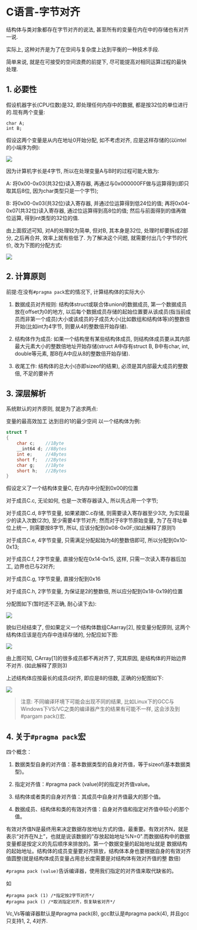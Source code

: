 # C语言-字节对齐

结构体与类对象都存在字节对齐的说法, 甚至所有的变量在内在中的存储也有对齐一说.

实际上, 这种对齐是为了在空间与复杂度上达到平衡的一种技术手段.

简单来说, 就是在可接受的空间浪费的前提下, 尽可能提高对相同运算过程的最快处理.

## 1. 必要性

假设机器字长(CPU位数)是32, 即处理任何内存中的数据, 都是按32位的单位进行的.现有两个变量:

```
char A;
int B;
```

假设这两个变量是从内在地址0开始分配, 如不考虑对齐, 应是这样存储的(以intel的小端序为例):

![](https://gitimg.generals.space/65de997f4c19cc3c7cd0374a2c2d9de9.png)

因为计算机字长是4字节, 所以在处理变量A与B时的过程可能大致为:

A: 将0x00-0x03(共32位)读入寄存器, 再通过与0x000000FF做与运算得到(即只取其后8位, 因为char类型只是一个字节);

B: 将0x00-0x03(共32位)读入寄存器, 并通过位运算得到低24位的值; 再将0x04-0x07(共32位)读入寄存器, 通过位运算得到高8位的值; 然后与前面得到的值再做位运算, 得到int类型的32位的值.

由上面叙述可知, 对A的处理较为简单, 但对B, 其本身是32位, 处理时却要拆成2部分, 之后再合并, 效率上就有些低了. 为了解决这个问题, 就需要付出几个字节的代价, 改为下图的分配方式:

![](https://gitimg.generals.space/6aea738b24b5bde0a9a405206e2815e2.png)

## 2. 计算原则

前提:在没有`#pragma pack`宏的情况下, 计算结构体的实际大小

1. 数据成员对齐规则: 结构体struct或联合体union的数据成员, 第一个数据成员放在offset为0的地方, 以后每个数据成员存储的起始位置要从该成员(指当前成员而非第一个成员)大小或该成员的子成员大小(比如数组和结构体等)的整数倍开始(比如int为4字节, 则要从4的整数倍开始存储).

2. 结构体作为成员: 如果一个结构里有某些结构体成员, 则结构体成员要从其内部最大元素大小的整数倍地址开始存储(struct A中存有struct B, B中有char, int, double等元素, 那B在A中应从8的整数倍开始存储).

3. 收尾工作: 结构体的总大小(亦即sizeof的结果), 必须是其内部最大成员的整数倍, 不足的要补齐

## 3. 深层解析

系统默认的对齐原则, 就是为了追求两点:

变量的最高效加工
达到目的1的最少空间
以一个结构体为例:

```c
struct T
{
    char c;    //1Byte
    __int64 d; //8Bytes
    int e;     //4Bytes
    short f;   //2Bytes
    char g;    //1Byte
    short h;   //2Bytes
}
```

假设定义了一个结构体变量C, 在内存中分配到0x00的位置

对于成员C.c, 无论如何, 也是一次寄存器读入, 所以先占用一个字节;

对于成员C.d, 8字节变量, 如果紧跟C.c存储, 则需要读入寄存器至少3次, 为实现最少的读入次数(2次), 至少需要4字节对齐; 然而对于8字节原始变量, 为了在寻址单位上统一, 则需要按8字节, 所以, 应该分配到0x08-0x0F;(如此解释了原则1)

对于成员C.e, 4字节变量, 只需满足分配起始为4的整数倍即可, 所以分配到0x10-0x13;

对于成员C.f, 2字节变量, 直接分配在0x14-0x15, 这样, 只需一次读入寄存器后加工, 边界也已与2对齐;

对于成员C.g, 1字节变量, 直接分配到0x16

对于成员C.h, 2字节变量, 为保证是2的整数倍, 所以应分配到0x18-0x19的位置

分配图如下(暂时还不正确, 耐心读下去):

![](https://gitimg.generals.space/8aede96ac98d653da3d2111fbe3a7ba2.png)

貌似已经结束了, 但如果定义一个结构体数组CAarray[2], 按变量分配原则, 这两个结构体应该是在内存中连续存储的, 分配应如下图:

![](https://gitimg.generals.space/c45ef8ae5cc65f0bf735bcc2bb92f4df.png)

由上图可知, CArray[1]的很多成员都不再对齐了, 究其原因, 是结构体的开始边界不对齐. (如此解释了原则3)

上述结构体应按最长的成员d对齐, 即应是8的倍数, 正确的分配图如下:

![](https://gitimg.generals.space/b3853bc1ed391f52d35bd9e951d53b6f.png)

> 注意: 不同编译环境下可能会出现不同的结果, 比如Linux下的GCC与Windows下VS/VC之类的编译器产生的结果有可能不一样, 这会涉及到#pargam pack()宏.

## 4. 关于`#pragma pack`宏

四个概念：

1. 数据类型自身的对齐值：基本数据类型的自身对齐值，等于sizeof(基本数据类型)。

2. 指定对齐值：#pragma pack (value)时的指定对齐值value。

3. 结构体或者类的自身对齐值：其成员中自身对齐值最大的那个值。

4. 数据成员、结构体和类的有效对齐值：自身对齐值和指定对齐值中较小的那个值。

有效对齐值N是最终用来决定数据存放地址方式的值，最重要。有效对齐N，就是表示“对齐在N上”，也就是说该数据的"存放起始地址%N=0".而数据结构中的数据变量都是按定义的先后顺序来排放的。第一个数据变量的起始地址就是 数据结构的起始地址。结构体的成员变量要对齐排放，结构体本身也要根据自身的有效对齐值圆整(就是结构体成员变量占用总长度需要是对结构体有效对齐值的整 数倍)

`#pragma pack (value)`告诉编译器，使用我们指定的对齐值来取代缺省的。

如

```
#pragma pack (1) /*指定按2字节对齐*/
#pragma pack () /*取消指定对齐，恢复缺省对齐*/
```

Vc,Vs等编译器默认是#pragma pack(8), gcc默认是#pragma pack(4), 并且gcc只支持1, 2, 4对齐.